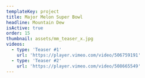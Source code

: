 ```yaml
---
templateKey: project
title: Major Melon Super Bowl
headline: Mountain Dew
isActive: true
order: 15
thumbnail: assets/mm_teaser_x.jpg
videos:
  - type: 'Teaser #1'
    url: 'https://player.vimeo.com/video/506759191'
  - type: 'Teaser #2'
    url: 'https://player.vimeo.com/video/508665549'
---
```

